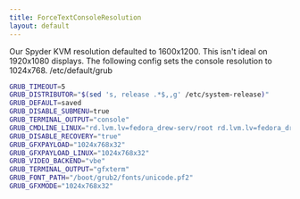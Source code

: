 ```yaml
---
title: ForceTextConsoleResolution
layout: default
---
```


Our Spyder KVM resolution defaulted to 1600x1200. This isn't ideal on
1920x1080 displays. The following config sets the console resolution to
1024x768. /etc/default/grub

``` bash
GRUB_TIMEOUT=5
GRUB_DISTRIBUTOR="$(sed 's, release .*$,,g' /etc/system-release)"
GRUB_DEFAULT=saved
GRUB_DISABLE_SUBMENU=true
GRUB_TERMINAL_OUTPUT="console"
GRUB_CMDLINE_LINUX="rd.lvm.lv=fedora_drew-serv/root rd.lvm.lv=fedora_drew-serv/swap nomodeset" # <---- nomodeset!!!!
GRUB_DISABLE_RECOVERY="true"
GRUB_GFXPAYLOAD="1024x768x32"
GRUB_GFXPAYLOAD_LINUX="1024x768x32"
GRUB_VIDEO_BACKEND="vbe"
GRUB_TERMINAL_OUTPUT="gfxterm"
GRUB_FONT_PATH="/boot/grub2/fonts/unicode.pf2"
GRUB_GFXMODE="1024x768x32"
```
